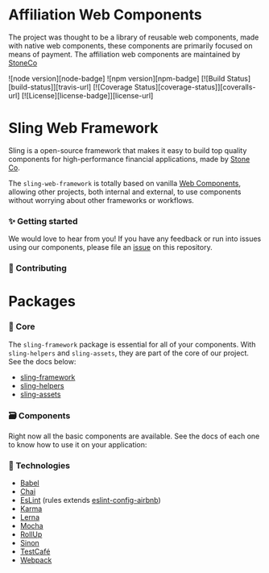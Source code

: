 # Affiliation Web Components

The project was thought to be a library of reusable web components, made with native web components,
these components are primarily focused on means of payment.
The affiliation web components are maintained by [StoneCo](https://www.stone.com.br/)

![node version][node-badge]
![npm version][npm-badge]
[![Build Status][build-status]][travis-url]
[![Coverage Status][coverage-status]][coveralls-url]
[![License][license-badge]][license-url]

# Sling Web Framework
Sling is a open-source framework that makes it easy to build top quality components for high-performance financial applications, made by [Stone Co](https://www.stone.com.br).

The `sling-web-framework` is totally based on vanilla [Web Components](https://www.webcomponents.org/introduction), allowing other projects, both internal and external, to use components without worrying about other frameworks or workflows.

### :sparkles: Getting started


We would love to hear from you! If you have any feedback or run into issues using our components, please file
an [issue](https://github.com/stone-payments/affiliation-web-components/issues) on this repository.

### :rocket: Contributing


# Packages

### :black_heart: Core
The `sling-framework` package is essential for all of your components. With `sling-helpers` and `sling-assets`, they are part of the core of our project. See the docs below:

* [sling-framework](https://github.com/stone-payments/sling-web-framework/tree/master/packages/sling-framework)
* [sling-helpers](https://github.com/stone-payments/sling-web-framework/tree/master/packages/sling-helpers)
* [sling-assets](https://github.com/stone-payments/sling-web-framework/tree/master/packages/sling-assets)

### :card_file_box: Components
Right now all the basic components are available. See the docs of each one to know how to use it on your application:

### :green_apple: Technologies

* [Babel](https://babeljs.io/)
* [Chai](https://www.chaijs.com/)
* [EsLint](https://eslint.org/) (rules extends [eslint-config-airbnb](https://www.npmjs.com/package/eslint-config-airbnb))
* [Karma](https://karma-runner.github.io)
* [Lerna](https://lernajs.io/)
* [Mocha](https://mochajs.org/)
* [RollUp](https://rollupjs.org/guide/en)
* [Sinon](https://sinonjs.org/)
* [TestCafé](http://devexpress.github.io/testcafe/)
* [Webpack](https://webpack.js.org/)
